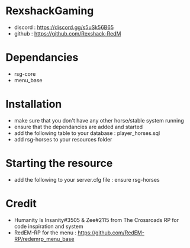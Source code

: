 # RexshackGaming
- discord : https://discord.gg/s5uSk56B65
- github : https://github.com/Rexshack-RedM

# Dependancies
- rsg-core
- menu_base

# Installation
- make sure that you don't have any other horse/stable system running
- ensure that the dependancies are added and started
- add the following table to your database : player_horses.sql
- add rsg-horses to your resources folder

# Starting the resource
- add the following to your server.cfg file : ensure rsg-horses

# Credit
- Humanity Is Insanity#3505 & Zee#2115 from The Crossroads RP for code inspiration and system
- RedEM-RP for the menu : https://github.com/RedEM-RP/redemrp_menu_base
